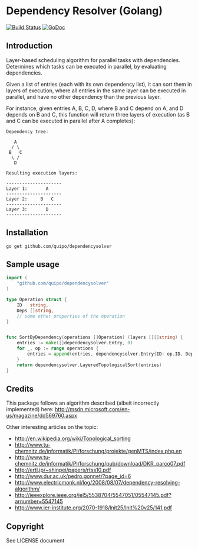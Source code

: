# Dependency Resolver (Golang)

[![Build Status](https://travis-ci.org/quipo/dependencysolver.png?branch=master)](https://travis-ci.org/quipo/dependencysolver) 
[![GoDoc](https://godoc.org/github.com/quipo/dependencysolver?status.png)](http://godoc.org/github.com/quipo/dependencysolver)

## Introduction

Layer-based scheduling algorithm for parallel tasks with dependencies.
Determines which tasks can be executed in parallel, by evaluating dependencies.

Given a list of entries (each with its own dependency list), it can sort them in layers of execution, 
where all entries in the same layer can be executed in parallel, and have no other dependency than the previous layer.

For instance, given entries A, B, C, D, where B and C depend on A, and D depends on B and C, this function will return three layers of execution (as B and C can be executed in parallel after A completes):

```
Dependency tree:

   A
  / \
 B   C
  \ /
   D

Resulting execution layers:

---------------------
Layer 1:       A
---------------------
Layer 2:     B   C
---------------------
Layer 3:       D
---------------------
```

## Installation

    go get github.com/quipo/dependencysolver

## Sample usage

```go
import (
	"github.com/quipo/dependencysolver"
)

type Operation struct {
	ID   string,
	Deps []string,
	// some other properties of the operation	
}


func SortByDependency(operations []Operation) (layers [][]string) {
	entries := make([]dependencysolver.Entry, 0)
	for _, op := range operations {
		entries = append(entries, dependencysolver.Entry{ID: op.ID, Deps: op.Deps})
	}
	return dependencysolver.LayeredTopologicalSort(entries)
}
```

## Credits

This package follows an algorithm described (albeit incorrectly implemented) here: http://msdn.microsoft.com/en-us/magazine/dd569760.aspx

Other interesting articles on the topic:

* http://en.wikipedia.org/wiki/Topological_sorting
* http://www.tu-chemnitz.de/informatik/PI/forschung/projekte/genMTS/index.php.en
* http://www.tu-chemnitz.de/informatik/PI/forschung/pub/download/DKR_parco07.pdf
* http://ertl.jp/~shinpei/papers/rtss10.pdf
* http://www.dur.ac.uk/pedro.gonnet/?page_id=6
* http://www.electricmonk.nl/log/2008/08/07/dependency-resolving-algorithm/
* http://ieeexplore.ieee.org/iel5/5538704/5547051/05547145.pdf?arnumber=5547145
* http://www.ier-institute.org/2070-1918/lnit25/lnit%20v25/141.pdf


## Copyright

See LICENSE document
